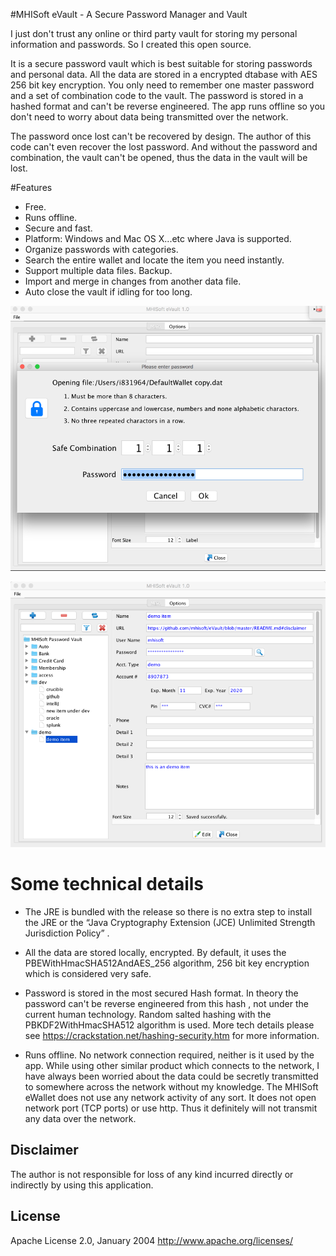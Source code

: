 #MHISoft eVault - A Secure Password Manager and  Vault

I just don't trust any online or third party vault for storing my personal information and passwords.  So I created this open source.

It is a secure password vault which is best suitable for storing passwords and personal data.  All the data are stored in a encrypted dtabase with AES 256 bit key  encryption. You only need to remember one master password and a set of combination code to the vault. The password is stored in a hashed format and can't be reverse engineered.  The app runs offline so you don't need to worry about data being transmitted over the network.  

The password once lost can't be recovered by design. The author of this code can't even recover the lost password. And without the password and combination, the vault can't be opened, thus the data in the vault will be lost. 

#Features
* Free. 
* Runs offline.
* Secure and fast. 
* Platform: Windows and Mac OS X...etc where Java  is supported. 
* Organize  passwords with categories.  
* Search the entire wallet and locate the item you need instantly. 
* Support multiple data files. Backup.
* Import and merge in changes from another data file. 
* Auto close the vault if idling for too long.

![Screenshot](dist/evault-screenshot-passwordform.png "screenshot")

![Screenshot](dist/evault-screenshot-main.png "screenshot")


# Some technical details

*  The JRE is bundled with the release so there is no extra step to install the JRE or  the  “Java Cryptography Extension (JCE) Unlimited Strength Jurisdiction Policy” .  

* All the data are stored locally, encrypted. By default, it uses the PBEWithHmacSHA512AndAES_256 algorithm, 256 bit key encryption which is considered very safe. 
 
* Password is stored in the most secured Hash format. In theory the password can't be reverse engineered from this hash , not under the current human technology. Random salted hashing with the  PBKDF2WithHmacSHA512 algorithm is used.   More tech details please see  https://crackstation.net/hashing-security.htm for more information.

* Runs offline. No network connection required, neither is it used by the app. 
 While using other similar product which connects to the network, I have always been worried about the data could be secretly transmitted to somewhere across the network without my knowledge.  The MHISoft eWallet does not use any network activity of any sort. It does not open network port (TCP ports) or use http.  Thus it definitely will not transmit any data over the network. 
 
## Disclaimer
The author is not responsible for loss of any kind incurred directly or indirectly by using this application.

## License
Apache License 2.0, January 2004 http://www.apache.org/licenses/



